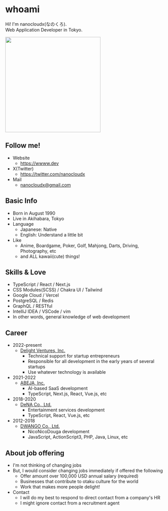 # whoami  
Hi! I'm nanocloudx(なのくろ).  
Web Application Developer in Tokyo.  

<img src="https://wwww.dev/images/nyancat.gif" style="width:300px;" />

## Follow me!

- Website
  - https://wwww.dev
- X(Twitter)
  - https://twitter.com/nanocloudx
- Mail
  - nanocloudx@gmail.com
  
## Basic Info
- Born in August 1990
- Live in Akihabara, Tokyo
- Language
  - Japanese: Native
  - English: Understand a little bit
- Like
  - Anime, Boardgame, Poker, Golf, Mahjong, Darts, Driving, Photography, etc
  - and ALL kawaii(cute) things!

## Skills & Love
- TypeScript / React / Next.js
- CSS Modules(SCSS) / Chakra UI / Tailwind
- Google Cloud / Vercel
- PostgreSQL / Redis
- GraphQL / RESTful
- IntelliJ IDEA / VSCode / vim
- In other words, general knowledge of web development

## Career
- 2022-present
  - [Delight Ventures, Inc.](https://www.delight-ventures.com/en/)
    - Technical support for startup entrepreneurs
    - Responsible for all development in the early years of several startups
    - Use whatever technology is available
- 2021-2022
  - [ABEJA, Inc.](https://www.abejainc.com/en)
    - AI-based SaaS development
    - TypeScript, Next.js, React, Vue.js, etc
- 2018-2020
  - [DeNA Co., Ltd.](https://dena.com/)
    - Entertainment services development
    - TypeScript, React, Vue.js, etc
- 2012-2018
  - [DWANGO Co., Ltd.](https://en.dwango.co.jp/)
    - NicoNicoDouga development
    - JavaScript, ActionScript3, PHP, Java, Linux, etc

## About job offering
- I'm not thinking of changing jobs
- But, I would consider changing jobs immediately if offered the following
  - Offer amount over 100,000 USD annual salary (required)
  - Businesses that contribute to otaku culture for the world
  - Work that makes more people delight!
- Contact
  - I will do my best to respond to direct contact from a company's HR
  - I might ignore contact from a recruitment agent

